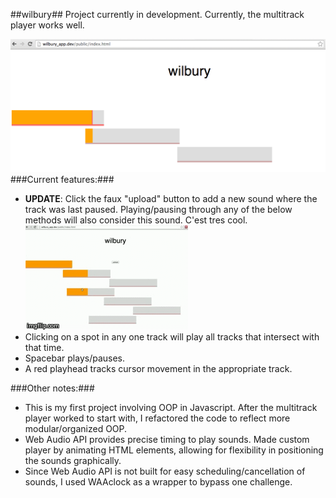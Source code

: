 ##wilbury##
Project currently in development. Currently, the multitrack player works well.

![](/Screen%20Shot%202014-08-26%20at%208.59.58%20PM%20(2).png)
###Current features:###
- **UPDATE**: Click the faux "upload" button to add a new sound where the track was last paused. Playing/pausing through any of the below methods will also consider this sound. C'est tres cool.
![](/bkl2a.gif)
- Clicking on a spot in any one track will play all tracks that intersect with that time.
- Spacebar plays/pauses.
- A red playhead tracks cursor movement in the appropriate track.

###Other notes:###
- This is my first project involving OOP in Javascript. After the multitrack player worked to start with, I refactored the code to reflect more modular/organized OOP.
- Web Audio API provides precise timing to play sounds. Made custom player by animating HTML elements, allowing for flexibility in positioning the sounds graphically.
- Since Web Audio API is not built for easy scheduling/cancellation of sounds, I used WAAclock as a wrapper to bypass one challenge.